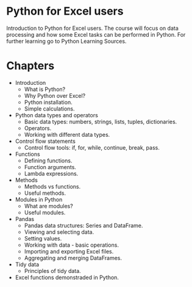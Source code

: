 # Python for Excel users

Introduction to Python for Excel users. The course will focus on data processing and how some Excel tasks can be performed in Python.
For further learning go to Python Learning Sources.

# Chapters

- Introduction
  - What is Python?
  - Why Python over Excel?
  - Python installation.
  - Simple calculations.
- Python data types and operators
  - Basic data types: numbers, strings, lists, tuples, dictionaries.
  - Operators.
  - Working with different data types.
- Control flow statements
  - Control flow tools: if, for, while, continue, break, pass.
- Functions
  - Defining functions.
  - Function arguments.
  - Lambda expressions.
- Methods
  - Methods vs functions.
  - Useful methods.
- Modules in Python
  - What are modules?
  - Useful modules.
- Pandas
  - Pandas data structures: Series and DataFrame.
  - Viewing and selecting data.
  - Setting values.
  - Working with data - basic operations.
  - Importing and exporting Excel files.
  - Aggregating and merging DataFrames.
- Tidy data
  - Principles of tidy data.
- Excel functions demonstraded in Python.
